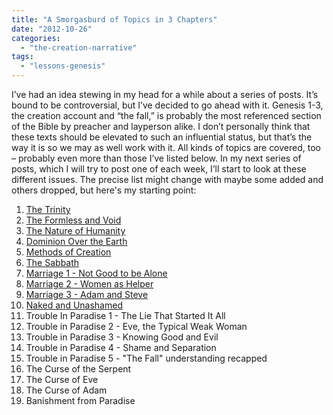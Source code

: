```yaml
---
title: "A Smorgasburd of Topics in 3 Chapters"
date: "2012-10-26"
categories: 
  - "the-creation-narrative"
tags: 
  - "lessons-genesis"
---
```


I’ve had an idea stewing in my head for a while about a series of posts. It’s bound to be controversial, but I’ve decided to go ahead with it. Genesis 1-3, the creation account and “the fall,” is probably the most referenced section of the Bible by preacher and layperson alike. I don’t personally think that these texts should be elevated to such an influential status, but that’s the way it is so we may as well work with it. All kinds of topics are covered, too – probably even more than those I’ve listed below. In my next series of posts, which I will try to post one of each week, I’ll start to look at these different issues. The precise list might change with maybe some added and others dropped, but here's my starting point:

1. [The Trinity](http://anabaptistredux.com/the-trinity-in-the-creation-story/ "The Trinity in the Creation Story")
2. [The Formless and Void](http://anabaptistredux.com/tohu-va-bohu/ "Tohu va Bohu")
3. [The Nature of Humanity](http://anabaptistredux.com/humanity-the-image-bearers-of-god/ "Humanity, the Image-Bearers of God")
4. [Dominion Over the Earth](http://anabaptistredux.com/dominion-over-the-earth/ "Dominion Over the Earth")
5. [Methods of Creation](http://anabaptistredux.com/creationism-in-the-genesis-account/ "Creationism in the Genesis Account")
6. [The Sabbath](http://anabaptistredux.com/the-origins-of-the-sabbath/ "The Origins of the Sabbath")
7. [Marriage 1 - Not Good to be Alone](http://anabaptistredux.com/its-not-good-to-be-alone/ "It’s Not Good to Be Alone")
8. [Marriage 2 - Women as Helper](http://anabaptistredux.com/eve-adams-helpmeet/ "Eve, Adam’s Helpmeet")
9. [Marriage 3 - Adam and Steve](http://anabaptistredux.com/adam-and-steve/ "Adam and Steve")
10. [Naked and Unashamed](http://anabaptistredux.com/naked-and-unashamed/ "Naked and Unashamed")
11. Trouble In Paradise 1 - The Lie That Started It All
12. Trouble in Paradise 2 - Eve, the Typical Weak Woman
13. Trouble in Paradise 3 - Knowing Good and Evil
14. Trouble in Paradise 4 - Shame and Separation
15. Trouble in Paradise 5 - "The Fall" understanding recapped
16. The Curse of the Serpent
17. The Curse of Eve
18. The Curse of Adam
19. Banishment from Paradise
